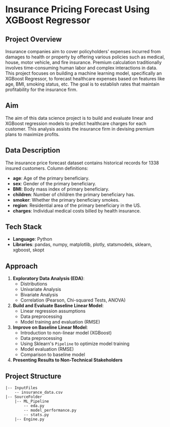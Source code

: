 # Insurance Pricing Forecast Using XGBoost Regressor

## Project Overview
Insurance companies aim to cover policyholders' expenses incurred from damages to health or property by offering various policies such as medical, house, motor vehicle, and fire insurance. Premium calculation traditionally involves time-consuming human labor and complex interactions in data. This project focuses on building a machine learning model, specifically an XGBoost Regressor, to forecast healthcare expenses based on features like age, BMI, smoking status, etc. The goal is to establish rates that maintain profitability for the insurance firm.

## Aim
The aim of this data science project is to build and evaluate linear and XGBoost regression models to predict healthcare charges for each customer. This analysis assists the insurance firm in devising premium plans to maximize profits.

## Data Description
The insurance price forecast dataset contains historical records for 1338 insured customers. Column definitions:
- **age**: Age of the primary beneficiary.
- **sex**: Gender of the primary beneficiary.
- **BMI**: Body mass index of primary beneficiary.
- **children**: Number of children the primary beneficiary has.
- **smoker**: Whether the primary beneficiary smokes.
- **region**: Residential area of the primary beneficiary in the US.
- **charges**: Individual medical costs billed by health insurance.

## Tech Stack
- **Language**: Python
- **Libraries**: pandas, numpy, matplotlib, plotly, statsmodels, sklearn, xgboost, skopt

## Approach
1. **Exploratory Data Analysis (EDA)**:
   - Distributions
   - Univariate Analysis
   - Bivariate Analysis
   - Correlation (Pearson, Chi-squared Tests, ANOVA)
2. **Build and Evaluate Baseline Linear Model**:
   - Linear regression assumptions
   - Data preprocessing
   - Model training and evaluation (RMSE)
3. **Improve on Baseline Linear Model**:
   - Introduction to non-linear model (XGBoost)
   - Data preprocessing
   - Using Sklearn's `Pipeline` to optimize model training
   - Model evaluation (RMSE)
   - Comparison to baseline model
4. **Presenting Results to Non-Technical Stakeholders**

## Project Structure
```
|-- InputFiles
    -- insurance_data.csv
|-- SourceFolder
    |-- ML_Pipeline
        -- eda.py
        -- model_performance.py
        -- stats.py
    |-- Engine.py

